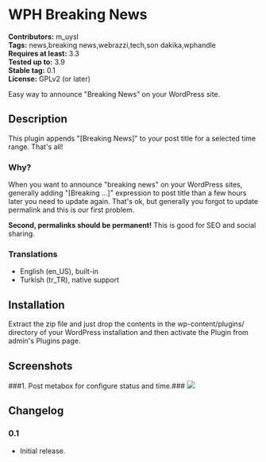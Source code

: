 # WPH Breaking News #
**Contributors:** m_uysl  
**Tags:** news,breaking news,webrazzi,tech,son dakika,wphandle  
**Requires at least:** 3.3  
**Tested up to:** 3.9  
**Stable tag:** 0.1  
**License:** GPLv2 (or later)  

Easy way to announce "Breaking News" on your WordPress site. 

## Description ##
This plugin appends "[Breaking News]" to your post title for a selected time range. That's all!


### Why? ###
When you want to announce "breaking news" on your WordPress sites, generally adding "[Breaking ...]" expression to post title than a few hours later you need to update again. 
That's ok, but generally you forgot to update permalink and this is our first problem. 

**Second, permalinks should be permanent!**
This is good for SEO and social sharing.  


### Translations ###

* English (en\_US), built-in
* Turkish (tr\_TR), native support



## Installation ##

Extract the zip file and just drop the contents in the wp-content/plugins/ directory of your WordPress installation and then activate the Plugin from admin's Plugins page.


## Screenshots ##
###1. Post metabox for configure status and time.###
![](https://raw.github.com/mustafauysal/wph-breaking-news/master/screenshot-1.png)



## Changelog ##

### 0.1 ###

- Initial release.
